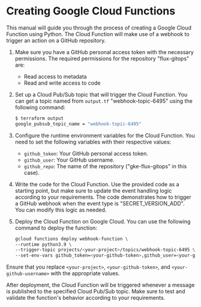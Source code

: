 # Creating Google Cloud Functions

This manual will guide you through the process of creating a Google Cloud Function using Python. The Cloud Function will make use of a webhook to trigger an action on a GitHub repository.

1. Make sure you have a GitHub personal access token with the necessary permissions. The required permissions for the repository "flux-gitops" are:
   - Read access to metadata
   - Read and write access to code
   
2. Set up a Cloud Pub/Sub topic that will trigger the Cloud Function. You can get a topic named from `output.tf` "webhook-topic-6495" using the following command:
   ```bash
   $ terraform output
   google_pubsub_topic_name = "webhook-topic-6495"
   ```

3. Configure the runtime environment variables for the Cloud Function. You need to set the following variables with their respective values:
   - `github_token`: Your GitHub personal access token.
   - `github_user`: Your GitHub username.
   - `github_repo`: The name of the repository ("gke-flux-gitops" in this case).
   
4. Write the code for the Cloud Function. Use the provided code as a starting point, but make sure to update the event handling logic according to your requirements. The code demonstrates how to trigger a GitHub webhook when the event type is "SECRET_VERSION_ADD". You can modify this logic as needed.

5. Deploy the Cloud Function on Google Cloud. You can use the following command to deploy the function:
   ```bash
   gcloud functions deploy webhook-function \
   --runtime python3.9 \
   --trigger-topic projects/<your-project>/topics/webhook-topic-6495 \
   --set-env-vars github_token=<your-github-token>,github_user=<your-github-username>,github_repo=gke-flux-gitops
   ```

Ensure that you replace `<your-project>`, `<your-github-token>`, and `<your-github-username>` with the appropriate values.

After deployment, the Cloud Function will be triggered whenever a message is published to the specified Cloud Pub/Sub topic. Make sure to test and validate the function's behavior according to your requirements.
